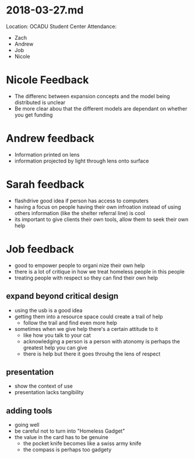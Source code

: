 # 2018-03-27.md
Location: OCADU Student Center
Attendance:
  * Zach
  * Andrew
  * Job
  * Nicole

# Nicole Feedback
  + The differenc between expansion concepts and the model being distributed is unclear
  + Be more clear abou that the different models are dependant on whether you get funding
# Andrew feedback
  + Information printed on lens
  + information projected by light through lens onto surface
# Sarah feedback
  + flashdrive good idea if person has access to computers
  + having a focus on people having their own infroation instead of using others information (like the shelter referral line) is cool
  + its important to give clients their own tools, allow them to seek their own help

# Job feedback
  + good to empower people to organi nize their own help
  + there is a lot of critique in how we treat homeless people in this people
  + treating people with respect so they can find their own help

## expand beyond critical design
  +  using the usb is a good idea
  + getting them into a resource space could create a trail of help
    - follow the trail and find even more help  
  + sometimes when we give help there's a certain attitude to it
    - like how you talk to your cat
    - acknowledging a person is a person with atonomy is perhaps the greatest help you can give
    - there is help but there it goes throuhg the lens of respect
## presentation
  + show the context of use
  + presentation lacks tangibility

## adding tools
  + going well
  + be careful not to turn into "Homeless Gadget"
  + the value in the card has to be genuine
    - the pocket knife becomes like a swiss army knife
    - the compass is perhaps too gadgety  
